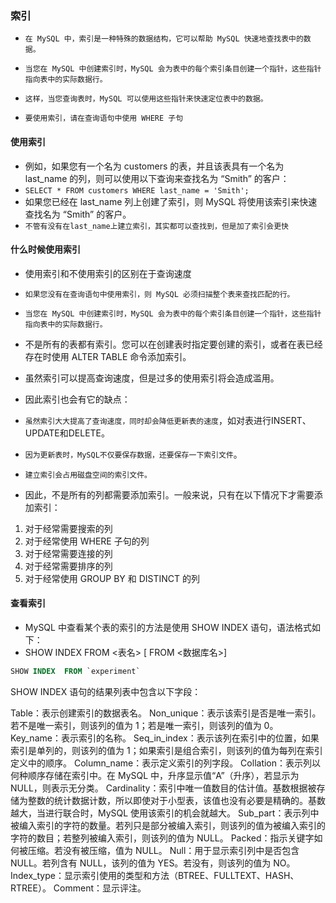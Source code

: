 ### 索引
* `在 MySQL 中，索引是一种特殊的数据结构，它可以帮助 MySQL 快速地查找表中的数据。`
* `当您在 MySQL 中创建索引时，MySQL 会为表中的每个索引条目创建一个指针，这些指针指向表中的实际数据行。`
* `这样，当您查询表时，MySQL 可以使用这些指针来快速定位表中的数据。`

* `要使用索引，请在查询语句中使用 WHERE 子句`

#### 使用索引
* 例如，如果您有一个名为 customers 的表，并且该表具有一个名为 last_name 的列，则可以使用以下查询来查找名为 “Smith” 的客户：
* `SELECT * FROM customers WHERE last_name = 'Smith';`
* 如果您已经在 last_name 列上创建了索引，则 MySQL 将使用该索引来快速查找名为 “Smith” 的客户。
* `不管有没有在last_name上建立索引，其实都可以查找到，但是加了索引会更快`

#### 什么时候使用索引
* 使用索引和不使用索引的区别在于查询速度
* `如果您没有在查询语句中使用索引，则 MySQL 必须扫描整个表来查找匹配的行。`

* `当您在 MySQL 中创建索引时，MySQL 会为表中的每个索引条目创建一个指针，这些指针指向表中的实际数据行。`

* 不是所有的表都有索引。您可以在创建表时指定要创建的索引，或者在表已经存在时使用 ALTER TABLE 命令添加索引。

* 虽然索引可以提高查询速度，但是过多的使用索引将会造成滥用。
* 因此索引也会有它的缺点：
* `虽然索引大大提高了查询速度，同时却会降低更新表的速度`，如对表进行INSERT、UPDATE和DELETE。
* `因为更新表时，MySQL不仅要保存数据，还要保存一下索引文件`。 
* `建立索引会占用磁盘空间的索引文件。`


* 因此，不是所有的列都需要添加索引。一般来说，只有在以下情况下才需要添加索引：
1. 对于经常需要搜索的列
2. 对于经常使用 WHERE 子句的列
3. 对于经常需要连接的列
4. 对于经常需要排序的列
5. 对于经常使用 GROUP BY 和 DISTINCT 的列

#### 查看索引
* MySQL 中查看某个表的索引的方法是使用 SHOW INDEX 语句，语法格式如下：
* SHOW INDEX FROM <表名> [ FROM <数据库名>]
```sql
SHOW INDEX  FROM `experiment`
```
SHOW INDEX 语句的结果列表中包含以下字段：

Table：表示创建索引的数据表名。
Non_unique：表示该索引是否是唯一索引。若不是唯一索引，则该列的值为 1；若是唯一索引，则该列的值为 0。
Key_name：表示索引的名称。
Seq_in_index：表示该列在索引中的位置，如果索引是单列的，则该列的值为 1；如果索引是组合索引，则该列的值为每列在索引定义中的顺序。
Column_name：表示定义索引的列字段。
Collation：表示列以何种顺序存储在索引中。在 MySQL 中，升序显示值“A”（升序），若显示为 NULL，则表示无分类。
Cardinality：索引中唯一值数目的估计值。基数根据被存储为整数的统计数据计数，所以即使对于小型表，该值也没有必要是精确的。基数越大，当进行联合时，MySQL 使用该索引的机会就越大。
Sub_part：表示列中被编入索引的字符的数量。若列只是部分被编入索引，则该列的值为被编入索引的字符的数目；若整列被编入索引，则该列的值为 NULL。
Packed：指示关键字如何被压缩。若没有被压缩，值为 NULL。
Null：用于显示索引列中是否包含 NULL。若列含有 NULL，该列的值为 YES。若没有，则该列的值为 NO。
Index_type：显示索引使用的类型和方法（BTREE、FULLTEXT、HASH、RTREE）。
Comment：显示评注。


